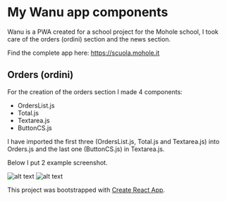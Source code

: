 # My Wanu app components
Wanu is a PWA created for a school project for the Mohole school, I took care of the orders (ordini) section and the news section.

Find the complete app here: https://scuola.mohole.it
## Orders (ordini)

For the creation of the orders section I made 4 components:
* OrdersList.js
* Total.js
* Textarea.js
* ButtonCS.js

I have imported the first three (OrdersList.js, Total.js and Textarea.js) into Orders.js and the last one (ButtonCS.js) in Textarea.js.

Below I put 2 example screenshot.

![alt text](https://github.com/DavidPareti/Orders_Wanu-app/blob/master/src/img/Orders1.png "Orders")
![alt text](https://github.com/DavidPareti/Orders_Wanu-app/blob/master/src/img/Orders2.png "Orders")

This project was bootstrapped with [Create React App](https://github.com/facebook/create-react-app).
